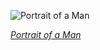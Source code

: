 
![Portrait of a Man](https://upload.wikimedia.org/wikipedia/commons/thumb/e/ed/Antonello_da_Messina_-_Portrait_of_a_Man_-_National_Gallery_London.jpg/450px-Antonello_da_Messina_-_Portrait_of_a_Man_-_National_Gallery_London.jpg)

*[Portrait of a Man](https://wikipedia.org/wiki/File:Antonello_da_Messina_-_Portrait_of_a_Man_-_National_Gallery_London.jpg)*
